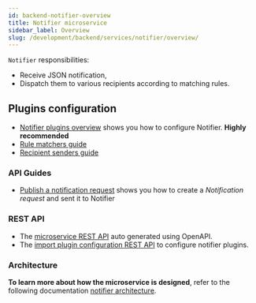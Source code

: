 ```yaml
---
id: backend-notifier-overview
title: Notifier microservice
sidebar_label: Overview
slug: /development/backend/services/notifier/overview/
---
```


`Notifier` responsibilities:
*   Receive JSON notification,
*   Dispatch them to various recipients according to matching rules.

## Plugins configuration

* [Notifier plugins overview](plugins/notifier-intro-plugins.md) shows you how to configure Notifier. **Highly recommended**
* [Rule matchers guide](plugins/rule-matcher-plugins.md)
* [Recipient senders guide](plugins/recipient-sender-plugins.md)

### API Guides

- [Publish a notification request](./api-guides/amqp/amqp-publish-request.md) shows you how to create a *Notification 
  request* and sent it to Notifier

### REST API

- The [microservice REST API](./api-guides/rest/rs-notifier-api-swagger.mdx) auto generated using OpenAPI.
- The [import plugin configuration REST API](./api-guides/rest/rest-import-plugins-conf.md) to configure notifier 
  plugins.

### Architecture

**To learn more about how the microservice is designed**, refer to the following
documentation [notifier architecture](./architecture.md).
